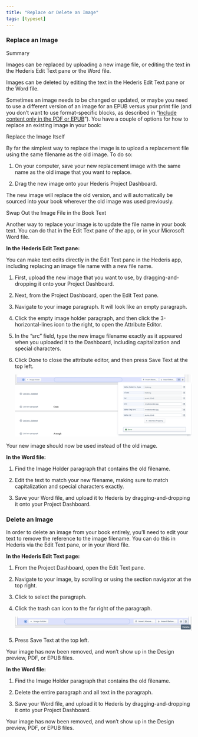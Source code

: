```yaml
---
title: "Replace or Delete an Image"
tags: [typeset]
---
```

 
<html><body><section data-type="chapter" class="hsecchapter" data-hederis-type="hsecchapter" id="replace-an-image" data-pi-attrs="id: replace-an-image; data-tags: typeset;" role="doc-chapter" data-tags="typeset" data-author-name=" " data-book-title=" " title="Replace or Delete an Image"><section class="hwprsubsection" data-hederis-type="hwprsubsection" id="ppxVKymDH" data-type="subsection" title="Replace an Image"><h1 data-hederis-type="hblktitle" class="hblktitle" id="penNurkAW">Replace an Image</h1><aside class="hwprbox box" data-hederis-type="hwprbox" id="pKRytHA21" data-type="sidebar"><p class="hblktype" data-hederis-type="hblktype" id="pog2jlPpu">Summary</p><p class="hblkp" data-hederis-type="hblkp" id="pOcrfVOwu">Images can be replaced by uploading a new image file, or editing the text in the Hederis Edit Text pane or the Word file.</p><p class="hblkp" data-hederis-type="hblkp" id="pzH6eR4k3">Images can be deleted by editing the text in the Hederis Edit Text pane or the Word file.</p></aside><p class="hblkp" data-hederis-type="hblkp" id="pZIjJxRPQ">Sometimes an image needs to be changed or updated, or maybe you need to use a different version of an image for an EPUB versus your print file (and you don&#8217;t want to use format-specific blocks, as described in &#8220;<a href="{% link _docs/include-custom-content.md %}" class="hspana" data-hederis-type="hspana" id="p7zGBNt3g">Include content only in the PDF or EPUB</a>&#8221;). You have a couple of options for how to replace an existing image in your book:</p><p class="hblkh1" data-hederis-type="hblkh1" id="pbjRwTHGW">Replace the Image Itself</p><p class="hblkp" data-hederis-type="hblkp" id="pn58WnyOk">By far the simplest way to replace the image is to upload a replacement file using the same filename as the old image. To do so:</p><ol class="hwprnumlist" data-hederis-type="hwprnumlist" id="pUbWM16T5"><li class="hblkoli" data-hederis-type="hblkoli" id="lirHjyiYCX"><p class="hblkoli" data-hederis-type="hblklip" id="pf3roOKWI">On your computer, save your new replacement image with the same name as the old image that you want to replace.</p></li><li class="hblkoli" data-hederis-type="hblkoli" id="likq58VECz"><p class="hblkoli" data-hederis-type="hblklip" id="pyNy6L7y3">Drag the new image onto your Hederis Project Dashboard. </p></li></ol><p class="hblkp" data-hederis-type="hblkp" id="pLEPw1Dv4">The new image will replace the old version, and will automatically be sourced into your book wherever the old image was used previously.</p><p class="hblkh1" data-hederis-type="hblkh1" id="p4M8YpDcL">Swap Out the Image File in the Book Text</p><p class="hblkp" data-hederis-type="hblkp" id="pyTjzmMzl">Another way to replace your image is to update the file name in your book text. You can do that in the Edit Text pane of the app, or in your Microsoft Word file.</p><p class="hblkp" data-hederis-type="hblkp" id="pNKe0TJkq"><strong data-hederis-type="hspanstrong" id="psxJ2jSC3">In the <strong class="hspanstrong" data-hederis-type="hspanstrong" id="pSz9vcl50">Hederis Edit Text pane:</strong></strong></p><p class="hblkp" data-hederis-type="hblkp" id="pjWxx02mI">You can make text edits directly in the Edit Text pane in the Hederis app, including replacing an image file name with a new file name.</p><ol class="hwprnumlist" data-hederis-type="hwprnumlist" id="pk1wzeFtZ"><li class="hblkoli" data-hederis-type="hblkoli" id="liYtz2o8Sh"><p class="hblkoli" data-hederis-type="hblklip" id="pT58ZYZkK">First, upload the new image that you want to use, by dragging-and-dropping it onto your Project Dashboard.</p></li><li class="hblkoli" data-hederis-type="hblkoli" id="liZ6EpJytL"><p class="hblkoli" data-hederis-type="hblklip" id="pSTMsjN6y">Next, from the Project Dashboard, open the Edit Text pane.</p></li><li class="hblkoli" data-hederis-type="hblkoli" id="liQGBwSiWn"><p class="hblkoli" data-hederis-type="hblklip" id="p1THih3wb">Navigate to your image paragraph. It will look like an empty paragraph.</p></li><li class="hblkoli" data-hederis-type="hblkoli" id="li6Z6Gg4rp"><p class="hblkoli" data-hederis-type="hblklip" id="puAdleLmL">Click the empty image holder paragraph, and then click the 3-horizontal-lines icon to the right, to open the Attribute Editor.</p></li><li class="hblkoli" data-hederis-type="hblkoli" id="li5t1FJFW4"><p class="hblkoli" data-hederis-type="hblklip" id="pVwoqP3Jq">In the &#8220;src&#8221; field, type the new image filename exactly as it appeared when you uploaded it to the Dashboard, including capitalization and special characters.</p></li><li class="hblkoli" data-hederis-type="hblkoli" id="liY3L8AZI0"><p class="hblkoli" data-hederis-type="hblklip" id="pYU3LtC5x">Click Done to close the attribute editor, and then press Save Text at the top left.</p><img data-hederis-type="hblkimg" class="hblkimg" id="pXzM1p4JY" src="/images/replaceimage2.png" data-img-src="/images/replaceimage2.png"/></li></ol><p class="hblkp" data-hederis-type="hblkp" id="padQbtK3t">Your new image should now be used instead of the old image.</p><p class="hblkp" data-hederis-type="hblkp" id="pEbLNGYBg"><strong class="hspanstrong" data-hederis-type="hspanstrong" id="pxwyMgEeu">In the Word file:</strong></p><ol class="hwprnumlist" data-hederis-type="hwprnumlist" id="pdbzbMyP4"><li class="hblkoli" data-hederis-type="hblkoli" id="li6b258pDN"><p class="hblkoli" data-hederis-type="hblklip" id="phNgbcRUk">Find the Image Holder paragraph that contains the old filename.</p></li><li class="hblkoli" data-hederis-type="hblkoli" id="li8TJDkxv7"><p class="hblkoli" data-hederis-type="hblklip" id="pd6bKpQCt">Edit the text to match your new filename, making sure to match capitalization and special characters exactly.</p></li><li class="hblkoli" data-hederis-type="hblkoli" id="liCRB1Ip6D"><p class="hblkoli" data-hederis-type="hblklip" id="p0uvrdkLp">Save your Word file, and upload it to Hederis by dragging-and-dropping it onto your Project Dashboard.</p></li></ol></section><section class="hwprsubsection" data-hederis-type="hwprsubsection" id="pYB1V1psz" data-type="subsection" title="Delete an Image"><h1 data-hederis-type="hblktitle" class="hblktitle" id="ptVJaEdTs">Delete an Image</h1><p class="hblkp" data-hederis-type="hblkp" id="ph8GqDhMV">In order to delete an image from your book entirely, you&#8217;ll need to edit your text to remove the reference to the image filename. You can do this in Hederis via the Edit Text pane, or in your Word file.</p><p class="hblkp" data-hederis-type="hblkp" id="pYpBcVZTi"><strong class="hspanstrong" data-hederis-type="hspanstrong" id="pLXTkamVQ">In the Hederis Edit Text page:</strong></p><ol class="hwprnumlist" data-hederis-type="hwprnumlist" id="pj3rEcpQG"><li class="hblkoli" data-hederis-type="hblkoli" id="liNht3CpsC"><p class="hblkoli" data-hederis-type="hblklip" id="pvEKWfoXe">From the Project Dashboard, open the Edit Text pane.</p></li><li class="hblkoli" data-hederis-type="hblkoli" id="lipsXcaveq"><p class="hblkoli" data-hederis-type="hblklip" id="pIWIJ3uqV">Navigate to your image, by scrolling or using the section navigator at the top right.</p></li><li class="hblkoli" data-hederis-type="hblkoli" id="liuPyZKMev"><p class="hblkoli" data-hederis-type="hblklip" id="pgMvsl3pb">Click to select the paragraph.</p></li><li class="hblkoli" data-hederis-type="hblkoli" id="liQazrNsVt"><p class="hblkoli" data-hederis-type="hblklip" id="pVtOvhlnx">Click the trash can icon to the far right of the paragraph.</p><img data-hederis-type="hblkimg" class="hblkimg" id="pAvIrbDmG" src="/images/replaceimage3.png" data-img-src="/images/replaceimage3.png"/></li><li class="hblkoli" data-hederis-type="hblkoli" id="liUnYwdpV0"><p class="hblkoli" data-hederis-type="hblklip" id="p5bfauurQ">Press Save Text at the top left.</p></li></ol><p class="hblkp" data-hederis-type="hblkp" id="pqM95XQDS">Your image has now been removed, and won&#8217;t show up in the Design preview, PDF, or EPUB files.</p><p class="hblkp" data-hederis-type="hblkp" id="ptP7urUB9"><strong class="hspanstrong" data-hederis-type="hspanstrong" id="pAnW6cepw">In the Word file:</strong></p><ol class="hwprnumlist" data-hederis-type="hwprnumlist" id="pSge9AngR"><li class="hblkoli" data-hederis-type="hblkoli" id="liPFF8CA0n"><p class="hblkoli" data-hederis-type="hblklip" id="pMEQf8rgN">Find the Image Holder paragraph that contains the old filename.</p></li><li class="hblkoli" data-hederis-type="hblkoli" id="ligZ8qY9AU"><p class="hblkoli" data-hederis-type="hblklip" id="ppoNfiXsz">Delete the entire paragraph and all text in the paragraph.</p></li><li class="hblkoli" data-hederis-type="hblkoli" id="liHMkVNkxk"><p class="hblkoli" data-hederis-type="hblklip" id="pSzzItetD">Save your Word file, and upload it to Hederis by dragging-and-dropping it onto your Project Dashboard.</p></li></ol><p class="hblkp" data-hederis-type="hblkp" id="ps3navygv">Your image has now been removed, and won&#8217;t show up in the Design preview, PDF, or EPUB files.</p></section></section></body></html>
